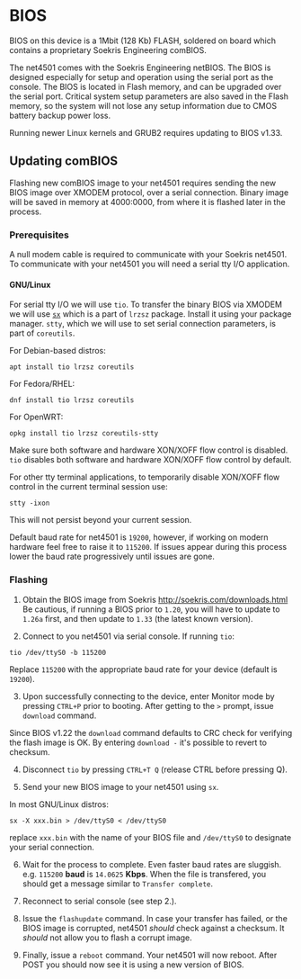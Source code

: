 # BIOS

BIOS on this device is a 1Mbit (128 Kb) FLASH, soldered on board which contains a proprietary Soekris Engineering comBIOS.

The net4501 comes with the Soekris Engineering netBIOS. The BIOS is designed especially for setup and
operation using the serial port as the console. The BIOS is located in Flash memory, and can be upgraded
over the serial port. Critical system setup parameters are also saved in the Flash memory, so the system will
not lose any setup information due to CMOS battery backup power loss.

Running newer Linux kernels and GRUB2 requires updating to BIOS v1.33.

## Updating comBIOS

Flashing new comBIOS image to your net4501 requires sending the new BIOS image over XMODEM protocol, over a serial connection. Binary image will be saved in memory at
4000:0000, from where it is flashed later in the process.

### Prerequisites

A null modem cable is required to communicate with your Soekris net4501. <!-- separate page? -->
To communicate with your net4501 you will need a serial tty I/O application.

#### GNU/Linux

For serial tty I/O we will use `tio`.
To transfer the binary BIOS via XMODEM we will use [`sx`](https://linux.die.net/man/1/sz) which is a part of `lrzsz` package. Install it using your package manager. `stty`, which we will use to set serial connection parameters, is part of `coreutils`.

For Debian-based distros:

```
apt install tio lrzsz coreutils
```

For Fedora/RHEL: 

```
dnf install tio lrzsz coreutils
```

For OpenWRT:
```
opkg install tio lrzsz coreutils-stty
```

Make sure both software and hardware XON/XOFF flow control is disabled. `tio` disables both software and hardware XON/XOFF flow control by default.

For other tty terminal applications, to temporarily disable XON/XOFF flow control in the current terminal session use:

`stty -ixon`

This will not persist beyond your current session.

Default baud rate for net4501 is `19200`, however, if working on modern hardware feel free to raise it to `115200`. If issues appear during this process lower the baud rate progressively until issues are gone. <!-- separate page? -->

### Flashing

1. Obtain the BIOS image from Soekris <http://soekris.com/downloads.html>
Be cautious, if running a BIOS prior to `1.20`, you will have to update to `1.26a` first, and then update to `1.33` (the latest known version).

2. Connect to you net4501 via serial console. If running `tio`:

```tio /dev/ttyS0 -b 115200```

Replace `115200` with the appropriate baud rate for your device (default is `19200`).

3. Upon successfully connecting to the device, enter Monitor mode by pressing `CTRL+P` prior to booting. After getting to the `>` prompt, issue `download` command.

Since BIOS v1.22 the `download` command defaults to CRC check for verifying the flash image is OK. By entering `download -` it's possible to revert to checksum.

4. Disconnect `tio` by pressing `CTRL+T Q` (release CTRL before pressing Q).

5. Send your new BIOS image to your net4501 using `sx`.

In most GNU/Linux distros:

```
sx -X xxx.bin > /dev/ttyS0 < /dev/ttyS0
```

replace `xxx.bin` with the name of your BIOS file and `/dev/ttyS0` to designate your serial connection.

6. Wait for the process to complete. Even faster baud rates are sluggish. e.g. `115200` **baud** is `14.0625` **Kbps**. When the file is transfered, you should get a message similar to `Transfer complete`.

7. Reconnect to serial console (see step 2.).

8. Issue the `flashupdate` command. In case your transfer has failed, or the BIOS image is corrupted, net4501 *should* check against a checksum. It *should* not allow you to flash a corrupt image.

9. Finally, issue a `reboot` command. Your net4501 will now reboot. After POST you should now see it is using a new version of BIOS.